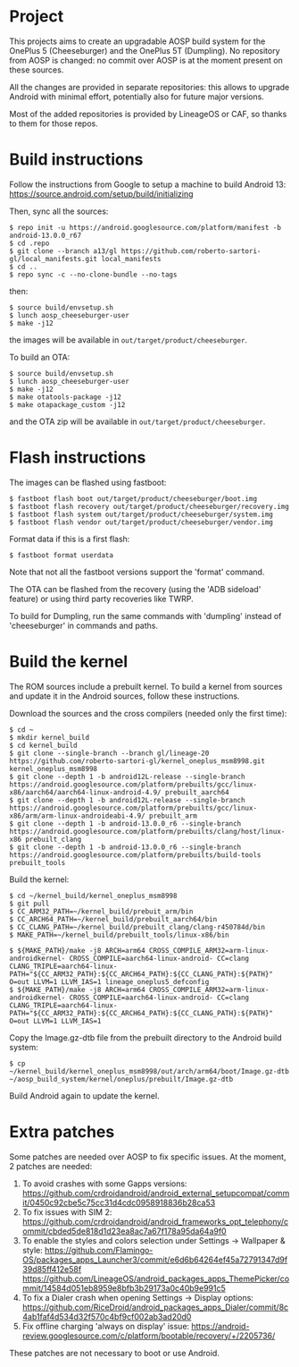 # Project

This projects aims to create an upgradable AOSP build system for the OnePlus 5 (Cheeseburger) and the OnePlus 5T (Dumpling).
No repository from AOSP is changed: no commit over AOSP is at the moment present on these sources.

All the changes are provided in separate repositories: this allows to upgrade Android with minimal effort, potentially also for future major versions.

Most of the added repositories is provided by LineageOS or CAF, so thanks to them for those repos.

# Build instructions
Follow the instructions from Google to setup a machine to build Android 13:
https://source.android.com/setup/build/initializing

Then, sync all the sources:
```
$ repo init -u https://android.googlesource.com/platform/manifest -b android-13.0.0_r67
$ cd .repo
$ git clone --branch a13/gl https://github.com/roberto-sartori-gl/local_manifests.git local_manifests
$ cd ..
$ repo sync -c --no-clone-bundle --no-tags
```
then:
```
$ source build/envsetup.sh
$ lunch aosp_cheeseburger-user
$ make -j12
```
the images will be available in `out/target/product/cheeseburger`.

To build an OTA:
```
$ source build/envsetup.sh
$ lunch aosp_cheeseburger-user
$ make -j12
$ make otatools-package -j12
$ make otapackage_custom -j12
```
and the OTA zip will be available in `out/target/product/cheeseburger`.

# Flash instructions
The images can be flashed using fastboot:
```
$ fastboot flash boot out/target/product/cheeseburger/boot.img
$ fastboot flash recovery out/target/product/cheeseburger/recovery.img
$ fastboot flash system out/target/product/cheeseburger/system.img
$ fastboot flash vendor out/target/product/cheeseburger/vendor.img
```
Format data if this is a first flash:
```
$ fastboot format userdata
```
Note that not all the fastboot versions support the 'format' command.

The OTA can be flashed from the recovery (using the 'ADB sideload' feature) or using third party recoveries like TWRP.

To build for Dumpling, run the same commands with 'dumpling' instead of 'cheeseburger' in commands and paths.

# Build the kernel
The ROM sources include a prebuilt kernel. To build a kernel from sources and update it in the Android sources, follow these instructions.

Download the sources and the cross compilers (needed only the first time):
```
$ cd ~
$ mkdir kernel_build
$ cd kernel_build
$ git clone --single-branch --branch gl/lineage-20 https://github.com/roberto-sartori-gl/kernel_oneplus_msm8998.git kernel_oneplus_msm8998
$ git clone --depth 1 -b android12L-release --single-branch https://android.googlesource.com/platform/prebuilts/gcc/linux-x86/aarch64/aarch64-linux-android-4.9/ prebuilt_aarch64
$ git clone --depth 1 -b android12L-release --single-branch https://android.googlesource.com/platform/prebuilts/gcc/linux-x86/arm/arm-linux-androideabi-4.9/ prebuilt_arm
$ git clone --depth 1 -b android-13.0.0_r6 --single-branch https://android.googlesource.com/platform/prebuilts/clang/host/linux-x86 prebuilt_clang
$ git clone --depth 1 -b android-13.0.0_r6 --single-branch https://android.googlesource.com/platform/prebuilts/build-tools prebuilt_tools
```

Build the kernel:
```
$ cd ~/kernel_build/kernel_oneplus_msm8998
$ git pull
$ CC_ARM32_PATH=~/kernel_build/prebuit_arm/bin
$ CC_ARCH64_PATH=~/kernel_build/prebuilt_aarch64/bin
$ CC_CLANG_PATH=~/kernel_build/prebuilt_clang/clang-r450784d/bin
$ MAKE_PATH=~/kernel_build/prebuilt_tools/linux-x86/bin

$ ${MAKE_PATH}/make -j8 ARCH=arm64 CROSS_COMPILE_ARM32=arm-linux-androidkernel- CROSS_COMPILE=aarch64-linux-android- CC=clang CLANG_TRIPLE=aarch64-linux- PATH="${CC_ARM32_PATH}:${CC_ARCH64_PATH}:${CC_CLANG_PATH}:${PATH}" O=out LLVM=1 LLVM_IAS=1 lineage_oneplus5_defconfig
$ ${MAKE_PATH}/make -j8 ARCH=arm64 CROSS_COMPILE_ARM32=arm-linux-androidkernel- CROSS_COMPILE=aarch64-linux-android- CC=clang CLANG_TRIPLE=aarch64-linux- PATH="${CC_ARM32_PATH}:${CC_ARCH64_PATH}:${CC_CLANG_PATH}:${PATH}" O=out LLVM=1 LLVM_IAS=1
```
Copy the Image.gz-dtb file from the prebuilt directory to the Android build system:
```
$ cp ~/kernel_build/kernel_oneplus_msm8998/out/arch/arm64/boot/Image.gz-dtb ~/aosp_build_system/kernel/oneplus/prebuilt/Image.gz-dtb
```

Build Android again to update the kernel.

# Extra patches
Some patches are needed over AOSP to fix specific issues.
At the moment, 2 patches are needed:
1) To avoid crashes with some Gapps versions:
https://github.com/crdroidandroid/android_external_setupcompat/commit/0450c92cbe5c75cc31d4cdc0958918836b28ca53
2) To fix issues with SIM 2:
https://github.com/crdroidandroid/android_frameworks_opt_telephony/commit/cbded5de818d1d23ea8ac7a67f178a95da64a9f0
3) To enable the styles and colors selection under Settings -> Wallpaper & style:
https://github.com/Flamingo-OS/packages_apps_Launcher3/commit/e6d6b64264ef45a72791347d9f39d85ff412e58f
https://github.com/LineageOS/android_packages_apps_ThemePicker/commit/14584d051eb8959e8bfb3b29173a0c40b9e991c5
4) To fix a Dialer crash when opening Settings -> Display options:
https://github.com/RiceDroid/android_packages_apps_Dialer/commit/8c4ab1faf4d534d32f570c4bf9cf002ab3ad20d0
5) Fix offline charging 'always on display' issue:
https://android-review.googlesource.com/c/platform/bootable/recovery/+/2205736/

These patches are not necessary to boot or use Android.
